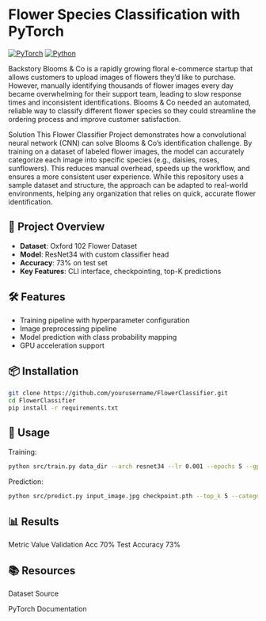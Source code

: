 # Flower Species Classification with PyTorch

[![PyTorch](https://img.shields.io/badge/PyTorch-%23EE4C2C.svg?logo=PyTorch&logoColor=white)](https://pytorch.org/)
[![Python](https://img.shields.io/badge/Python-3.8%2B-blue)](https://www.python.org/)

Backstory
Blooms & Co is a rapidly growing floral e-commerce startup that allows customers to upload images of flowers they’d like to purchase. However, manually identifying thousands of flower images every day became overwhelming for their support team, leading to slow response times and inconsistent identifications. Blooms & Co needed an automated, reliable way to classify different flower species so they could streamline the ordering process and improve customer satisfaction.

Solution
This Flower Classifier Project demonstrates how a convolutional neural network (CNN) can solve Blooms & Co’s identification challenge. By training on a dataset of labeled flower images, the model can accurately categorize each image into specific species (e.g., daisies, roses, sunflowers). This reduces manual overhead, speeds up the workflow, and ensures a more consistent user experience. While this repository uses a sample dataset and structure, the approach can be adapted to real-world environments, helping any organization that relies on quick, accurate flower identification.

## 🌸 Project Overview
- **Dataset**: Oxford 102 Flower Dataset
- **Model**: ResNet34 with custom classifier head
- **Accuracy**: 73% on test set
- **Key Features**: CLI interface, checkpointing, top-K predictions

## 🛠️ Features
- Training pipeline with hyperparameter configuration
- Image preprocessing pipeline
- Model prediction with class probability mapping
- GPU acceleration support

## 📦 Installation
```bash
git clone https://github.com/yourusername/FlowerClassifier.git
cd FlowerClassifier
pip install -r requirements.txt 

```
## 🚀 Usage
Training:
```bash
python src/train.py data_dir --arch resnet34 --lr 0.001 --epochs 5 --gpu
```
Prediction:
```bash
python src/predict.py input_image.jpg checkpoint.pth --top_k 5 --category_names cat_to_name.json
```

## 📊 Results
Metric	        Value
Validation Acc	70%
Test Accuracy	  73%

## 📚 Resources
Dataset Source

PyTorch Documentation
